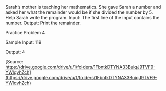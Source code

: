 


Sarah’s mother is teaching her mathematics. She gave Sarah a number and asked her what the
remainder would be if she divided the number by 5. Help Sarah write the program.
Input:
The first line of the input contains the number.
Output:
Print the remainder.

Practice Problem 4

Sample Input:
119

Output:
4



[Source: https://drive.google.com/drive/u/1/folders/1FbntkDTYNA33BuiqJ9TVF9-YWlqvhZch](https://drive.google.com/drive/u/1/folders/1FbntkDTYNA33BuiqJ9TVF9-YWlqvhZch)